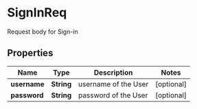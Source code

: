 

# SignInReq

Request body for Sign-in
## Properties

Name | Type | Description | Notes
------------ | ------------- | ------------- | -------------
**username** | **String** | username of the User |  [optional]
**password** | **String** | password of the User |  [optional]



